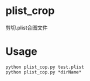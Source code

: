 # plist_crop
剪切.plist合图文件

# Usage
    python plist_cop.py test.plist
    python plist_cop.py *dirName*
